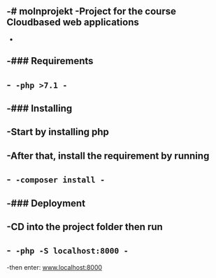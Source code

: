 -# molnprojekt
-Project for the course Cloudbased web applications
-
-
-### Requirements
-
-```
-php >7.1
-```
-
-### Installing
-
-Start by installing php 
-
-After that, install the requirement by running
-
-```
-composer install
-```
-
-### Deployment
-
-CD into the project folder then run
-
-```
-php -S localhost:8000
-```
-
-then enter: www.localhost:8000
